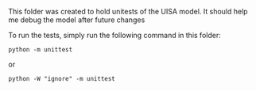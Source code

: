This folder was created to hold unitests of the UISA model. It should help me debug the model after future changes

To run the tests, simply run the following command in this folder:

`python -m unittest`

or 

`python -W "ignore" -m unittest`